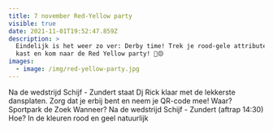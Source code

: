 ```yaml
---
title: 7 november Red-Yellow party
visible: true
date: 2021-11-01T19:52:47.859Z
description: >
  Eindelijk is het weer zo ver: Derby time! Trek je rood-gele attributen uit de
  kast en kom naar de Red Yellow party! 🔴🟡
images:
  - image: /img/red-yellow-party.jpg
---
```

Na de wedstrijd Schijf - Zundert staat Dj Rick klaar met de lekkerste dansplaten. Zorg dat je erbij bent en neem je QR-code mee!
Waar? Sportpark de Zoek
Wanneer? Na de wedstrijd Schijf - Zundert (aftrap 14:30)
Hoe? In de kleuren rood en geel natuurlijk
